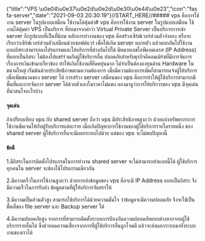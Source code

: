 {"title":"VPS \u0e04\u0e37\u0e2d\u0e2d\u0e30\u0e44\u0e23","icon":"fas fa-server","date":"2021-09-03 20:30:19"}//START_HERE//##### vps คือการใช้งาน server ในรูปแบบเสมือน ใช้งานได้คุ้มค่า# vps คือการใช้งาน server ในรูปแบบเสมือน ใช้งานได้คุ้มค่า
VPS เป็นบริการ ที่ย่อมาจากคำว่า Virtual Private Server เป็นบริการการเช่า server อีกรูปแบบที่เป็นที่นิยม หลักการทำงานของ vps คือสร้างเซิร์ฟเวอร์ส่วนตัวจำลอง หรือจะเรียกว่าเซิร์ฟเวอร์ส่วนตัวเสมือนด้วยซอฟต์แวร์ เพื่อให้เกิด server หลายตัว แล้วแยกกันไปใช้งานแบบอิสระสามารถลงโปรแกรมและให้บริการที่ต่างกันไปได้ มีหมายเลขไอพีแอดเดรส (IP Address) ที่แยกเป็นอิสระ ไม่ต้องไปแชร์ร่วมกับผู้ใช้บริการอื่น ปลอดภัยสำหรับธุรกิจอีคอมเมิร์ซที่มีการจัดการเรื่องการเงินเข้ามาเกี่ยวข้อง ทำให้เกิดใช้งานที่ยืดหยุ่นมาก ไม่จำเป็นต้องลงทุนด้าน Hardware ในขนาดใหญ่ เริ่มต้นด้วยประสิทธิภาพตามความต้องการ เมื่อมีความต้องการเพิ่มก็สามารถแจ้งผู้ให้บริการเพื่อเพิ่มขนาดของ server ได้
การสร้าง server เสมือนของ vps คือการทำให้ผู้ใช้บริการสามารถมีพื้นที่และการจัดการ server ได้ด้วยตัวเองในราคาไม่แพง ลองมาดูว่าการให้บริการของ vps มีจุดเด่นที่น่าสนใจอะไรบ้าง
#### จุดเด่น
ถ้าเปรียบเทียบ vps กับ shared server ถือว่า vps มีประสิทธิภาพสูงกว่า ด้วยแบ่งทรัพยากรการใช้งานชัดเจนให้กับผู้รับบริการแต่ละราย เมื่อเกิดปัญหาการใช้งานของผู้ใช้บริการรายใดรายหนึ่ง ของ shared server ผู้ใช้บริการอื่นจะมีผลกระทบไปด้วย แต่ของ vps จะไม่พบปัญหานี้
#### ข้อดี
1.มีอิสระในการติดตั้งโปรแกรมในการทำงาน shared server จะไม่สามารถทำแบบนี้ได้ ผู้ใช้บริการทุกคนใน server จะต้องใช้โปรแกรมเดียวกัน

2.มีความเร็วในการใช้งานสูงกว่า ด้วยการส่งข้อมูลของ vps คือจะมี IP Address แยกเป็นอิสระ จึงมีความเร็วในการรับส่ง ข้อมูลตามที่ผู้ให้บริการจัดสรรให้

3.มีความเป็นส่วนตัวสูง สามารถใช้บริการได้ด้วยความมั่นใจ ว่าข้อมูลจะมีความปลอดภัย จึงจะใช้เป็นพื้นที่ของ file server และ Backup server ได้

4.มีความปลอดภัยสูง จากการที่สามารถติดตั้งระบบการป้องกันความปลอดภัยแยกต่างหากจากผู้ใช้บริการรายอื่นได้ ซึ่งช่วยลดความเสี่ยงจากการที่ผู้ใช้บริการอื่นถูกโจมตี แล้วจะส่งผลกระทบมายังระบบงานของเราได้


